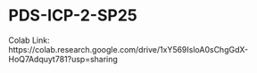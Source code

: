 <h1><strong>PDS-ICP-2-SP25</strong></h1>
Colab Link: https://colab.research.google.com/drive/1xY569IsloA0sChgGdX-HoQ7Adquyt781?usp=sharing
